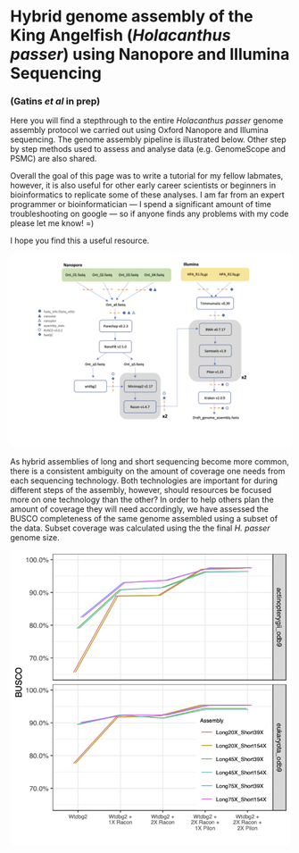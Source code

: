 # Hybrid genome assembly of the King Angelfish (*Holacanthus passer*) using Nanopore and Illumina Sequencing 
### (Gatins *et al* in prep)
Here you will find a stepthrough to the entire *Holacanthus passer* genome assembly protocol we carried out using Oxford Nanopore and Illumina sequencing. The genome assembly pipeline is illustrated below. Other step by step methods used to assess and analyse data (e.g. GenomeScope and PSMC) are also shared. 

Overall the goal of this page was to write a tutorial for my fellow labmates, however, it is also useful for other early career scientists or beginners in bioinformatics to replicate some of these analyses. I am far from an expert programmer or bioinformatician &mdash; I spend a significant amount of time troubleshooting on google &mdash; so if anyone finds any problems with my code please let me know! =)

I hope you find this a useful resource.

<p align="center">
<img src="images/HPA_Genome_assembly_pipeline.png" width="1000"/>
</p>

As hybrid assemblies of long and short sequencing become more common, there is a consistent ambiguity on the amount of coverage one needs from each sequencing technology. Both technologies are important for during different steps of the assembly, however, should resources be focused more on one technology than the other? In order to help others plan the amount of coverage they will need accordingly, we have assessed the BUSCO completeness of the same genome assembled using a subset of the data. Subset coverage was calculated using the the final *H. passer* genome size.

<p align="center">
<img src="images/Figure4_coverage_test.png" width="500"/>
</p>

